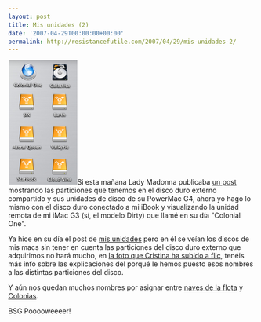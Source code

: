 ```yaml
---
layout: post
title: Mis unidades (2)
date: '2007-04-29T00:00:00+00:00'
permalink: http://resistancefutile.com/2007/04/29/mis-unidades-2/
---
```

<img class="derecha" src='/assets/imagen-12.png' alt='Mis unidades' />Si esta mañana Lady Madonna publicaba <a href="http://childrenatyourfeet.com/2007/04/29/dit-i-fet/">un post</a> mostrando las particiones que tenemos en el disco duro externo compartido y sus unidades de disco de su PowerMac G4, ahora yo hago lo mismo con el disco duro conectado a mi iBook y visualizando la unidad remota de mi iMac G3 (sí, el modelo Dirty) que llamé en su día "Colonial One". 

Ya hice en su día el post de <a href="http://resistancefutile.com/2006/12/12/mis-unidades/">mis unidades</a> pero en él se veían los discos de mis macs sin tener en cuenta las particiones del disco duro externo que adquirimos no hará mucho, en <a href="http://www.flickr.com/photos/lady-madonna/476567674/">la foto que Cristina ha subido a flic</a>, tenéis más info sobre las explicaciones del porqué le hemos puesto esos nombres a las distintas particiones del disco.

Y aún nos quedan muchos nombres por asignar entre <a href="http://en.wikipedia.org/wiki/List_of_miscellaneous_ships_in_Battlestar_Galactica_%282004%29">naves de la flota</a> y <a href="http://en.wikipedia.org/wiki/Twelve_Colonies">Colonias</a>.

BSG Pooooweeeer!
